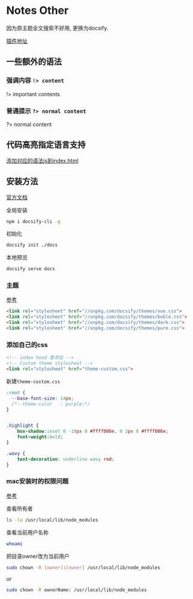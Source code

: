 # Notes Other

因为原主题全文搜索不好用, 更换为docsify.

[插件地址](https://docsify.js.org/#/awesome?id=plugins)

## 一些额外的语法

### 强调内容 `!> content`

!> important contents

### 普通提示 `?> normal content`

?> normal content



## 代码高亮指定语言支持

[添加对应的语法js到index.html](https://cdn.jsdelivr.net/npm/prismjs@1/components/)

## 安装方法

[官方文档](https://docsify.js.org/#/zh-cn/quickstart) 

全局安装

```bash
npm i docsify-cli -g
```

初始化

```bash
docsify init ./docs
```

本地预览

```bash
docsify serve docs
```



### 主题

[参考](https://angry-swanson-b4e47b.netlify.app/themes)

```html
<link rel="stylesheet" href="//unpkg.com/docsify/themes/vue.css">
<link rel="stylesheet" href="//unpkg.com/docsify/themes/buble.css">
<link rel="stylesheet" href="//unpkg.com/docsify/themes/dark.css">
<link rel="stylesheet" href="//unpkg.com/docsify/themes/pure.css">
```

### 添加自己的css

```html
<!-- index head 里添加 -->
<!-- Custom theme stylesheet -->
<link rel="stylesheet" href="theme-custom.css">
```

新建`theme-custom.css`

```css
:root {
  --base-font-size: 14px;
  /*--theme-color   : purple;*/
}


.highlight {
    box-shadow:inset 0 -10px 0 #ffff006e, 0 2px 0 #ffff006e;
    font-weight:bold;
}

.wavy {
    text-decoration: underline wavy red;
}
```



### mac安装时的权限问题

[参考](https://stackoverflow.com/questions/48910876/error-eacces-permission-denied-access-usr-local-lib-node-modules)

查看所有者

```bash
ls -la /usr/local/lib/node_modules
```

查看当前用户名称

```bash
whoami
```

把目录owner改为当前用户

```bash
sudo chown -R [owner]:[owner] /usr/local/lib/node_modules
```

or

```bash
sudo chown -R ownerName: /usr/local/lib/node_modules
```

